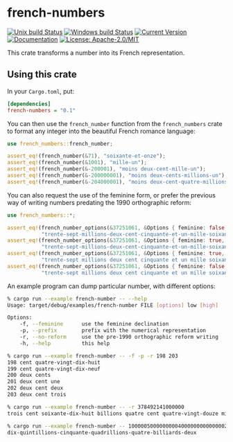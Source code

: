 # french-numbers

[![Unix build Status](https://travis-ci.org/samueltardieu/french-numbers.svg?branch=master)](https://travis-ci.org/samueltardieu/french-numbers)
[![Windows build Status](https://ci.appveyor.com/api/projects/status/github/samueltardieu/french-numbers?branch=master&svg=true)](https://ci.appveyor.com/project/samueltardieu/french-numbers)
[![Current Version](https://img.shields.io/crates/v/french-numbers.svg)](https://crates.io/crates/french-numbers)
[![Documentation](https://docs.rs/french-numbers/badge.svg)](https://docs.rs/french-numbers)
[![License: Apache-2.0/MIT](https://img.shields.io/crates/l/french-numbers.svg)](#license)

This crate transforms a number into its French representation.

## Using this crate

In your `Cargo.toml`, put:

``` ini
[dependencies]
french-numbers = "0.1"
```

You can then use the `french_number` function from the `french_numbers` crate
to format any integer into the beautiful French romance language:

``` rust
use french_numbers::french_number;

assert_eq!(french_number(&71), "soixante-et-onze");
assert_eq!(french_number(&1001), "mille-un");
assert_eq!(french_number(&-200001), "moins deux-cent-mille-un");
assert_eq!(french_number(&-200000001), "moins deux-cents-millions-un");
assert_eq!(french_number(&-204000001), "moins deux-cent-quatre-millions-un");
```

You can also request the use of the feminine form, or prefer the previous way of writing
numbers predating the 1990 orthographic reform:

```rust
use french_numbers::*;

assert_eq!(french_number_options(&37251061, &Options { feminine: false, reformed: true}),
           "trente-sept-millions-deux-cent-cinquante-et-un-mille-soixante-et-un");
assert_eq!(french_number_options(&37251061, &Options { feminine: true, reformed: true}),
           "trente-sept-millions-deux-cent-cinquante-et-un-mille-soixante-et-une");
assert_eq!(french_number_options(&37251061, &Options { feminine: true, reformed: false }),
           "trente-sept millions deux cent cinquante et un mille soixante et une");
assert_eq!(french_number_options(&37251061, &Options { feminine: false, reformed: false }),
           "trente-sept millions deux cent cinquante et un mille soixante et un")
```

An example program can dump particular number, with different options:

``` bash
% cargo run --example french-number -- --help
Usage: target/debug/examples/french-number FILE [options] low [high]

Options:
    -f, --feminine      use the feminine declination
    -p, --prefix        prefix with the numerical representation
    -r, --no-reform     use the pre-1990 orthographic reform writing
    -h, --help          this help

% cargo run --example french-number -- -f -p -r 198 203
198 cent quatre-vingt-dix-huit
199 cent quatre-vingt-dix-neuf
200 deux cents
201 deux cent une
202 deux cent deux
203 deux cent trois

% cargo run --example french-number -- -r 378492141000000
trois cent soixante-dix-huit billions quatre cent quatre-vingt-douze milliards cent quarante et un millions

% cargo run --example french-number -- 10000050000000004000000000000002
dix-quintillions-cinquante-quadrillions-quatre-billiards-deux
```
